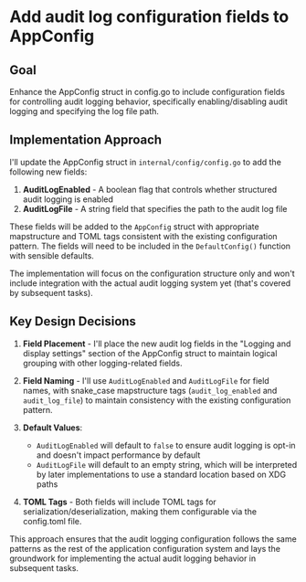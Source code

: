 # Add audit log configuration fields to AppConfig

## Goal
Enhance the AppConfig struct in config.go to include configuration fields for controlling audit logging behavior, specifically enabling/disabling audit logging and specifying the log file path.

## Implementation Approach
I'll update the AppConfig struct in `internal/config/config.go` to add the following new fields:

1. **AuditLogEnabled** - A boolean flag that controls whether structured audit logging is enabled
2. **AuditLogFile** - A string field that specifies the path to the audit log file

These fields will be added to the `AppConfig` struct with appropriate mapstructure and TOML tags consistent with the existing configuration pattern. The fields will need to be included in the `DefaultConfig()` function with sensible defaults.

The implementation will focus on the configuration structure only and won't include integration with the actual audit logging system yet (that's covered by subsequent tasks).

## Key Design Decisions

1. **Field Placement** - I'll place the new audit log fields in the "Logging and display settings" section of the AppConfig struct to maintain logical grouping with other logging-related fields.

2. **Field Naming** - I'll use `AuditLogEnabled` and `AuditLogFile` for field names, with snake_case mapstructure tags (`audit_log_enabled` and `audit_log_file`) to maintain consistency with the existing configuration pattern.

3. **Default Values**:
   - `AuditLogEnabled` will default to `false` to ensure audit logging is opt-in and doesn't impact performance by default
   - `AuditLogFile` will default to an empty string, which will be interpreted by later implementations to use a standard location based on XDG paths

4. **TOML Tags** - Both fields will include TOML tags for serialization/deserialization, making them configurable via the config.toml file.

This approach ensures that the audit logging configuration follows the same patterns as the rest of the application configuration system and lays the groundwork for implementing the actual audit logging behavior in subsequent tasks.